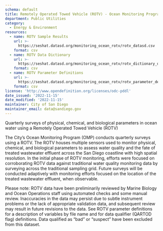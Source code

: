 ```yaml
---
schema: default
title: Remotely Operated Towed Vehicle (ROTV) - Ocean Monitoring Program
department: Public Utilities
category:
  - Energy & Environment
resources:
  - name: ROTV Sample Results
    url: >-
      https://seshat.datasd.org/monitoring_ocean_rotv/rotv_datasd.csv
    format: csv
  - name: ROTV Data Dictionary
    url: >-
      https://seshat.datasd.org/monitoring_ocean_rotv/rotv_dictionary_datasd.csv
    format: csv
  - name: ROTV Parameter Definitions
    url: >-
      https://seshat.datasd.org/monitoring_ocean_rotv/rotv_parameter_definitions_datasd.csv
    format: csv
license: 'http://www.opendefinition.org/licenses/odc-pddl'
date_issued: '2022-11-15'
date_modified: '2022-11-15'
maintainer: City of San Diego
maintainer_email: data@sandiego.gov
---
```

Quarterly surveys of physical, chemical, and biological parameters in ocean water using a Remotely Operated Towed Vehicle (ROTV) 
<!--more-->
The City’s Ocean Monitoring Program (OMP) conducts quarterly surveys using a ROTV. The ROTV houses multiple sensors used to monitor physical, chemical, and biological parameters to assess water quality and the fate of treated wastewater effluent across the San Diego coastline with high spatial resolution. In the initial phase of ROTV monitoring, efforts were focused on corroborating ROTV data against traditional water quality monitoring data by surveying across the traditional sampling grid. Future surveys will be conducted adaptively with monitoring efforts focused on the location of the treated wastewater effluent, when observable.

Please note: ROTV data have been preliminarily reviewed by Marine Biology and Ocean Operations staff using automated checks and some manual review. Inaccuracies in the data may persist due to subtle instrument problems or the lack of appropriate validation data, and subsequent review may result in future revisions to the data. See ROTV parameter definitions for a description of variables by file name and for data qualifier (QARTOD flag) definitions. Data qualified as “bad” or “suspect” have been excluded from this dataset.
